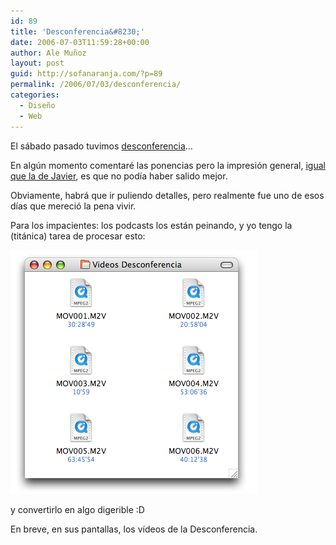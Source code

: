 ```yaml
---
id: 89
title: 'Desconferencia&#8230;'
date: 2006-07-03T11:59:28+00:00
author: Ale Muñoz
layout: post
guid: http://sofanaranja.com/?p=89
permalink: /2006/07/03/desconferencia/
categories:
  - Diseño
  - Web
---
```

El sábado pasado tuvimos <a href="http://desconferencia.com/2006/07/02/pues-ya-hemos-tenido-desconferencia/">desconferencia</a>...

En algún momento comentaré las ponencias pero la impresión general, <a href="http://www.terremoto.net/generacion-desconferencia/">igual que la de Javier</a>, es que no podía haber salido mejor.

Obviamente, habrá que ir puliendo detalles, pero realmente fue uno de esos días que mereció la pena vivir.

Para los impacientes: los podcasts los están peinando, y yo tengo la (titánica) tarea de procesar esto:

<img src='/images/videos_de_la_desconferencia_1.png' alt='Los vídeos de la desconferencia...' />

y convertirlo en algo digerible :D

En breve, en sus pantallas, los vídeos de la Desconferencia.